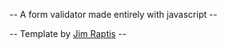 -- A form validator made entirely with javascript  --

-- Template by <a href="https://www.jimraptis.com/?ref=dribbble">Jim Raptis</a> --